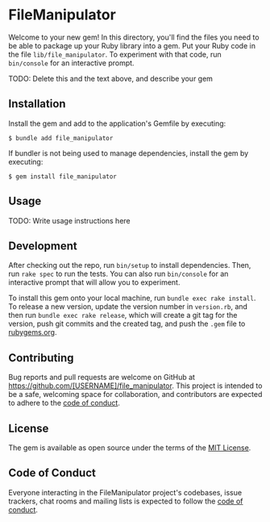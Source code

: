 # FileManipulator

Welcome to your new gem! In this directory, you'll find the files you need to be able to package up your Ruby library into a gem. Put your Ruby code in the file `lib/file_manipulator`. To experiment with that code, run `bin/console` for an interactive prompt.

TODO: Delete this and the text above, and describe your gem

## Installation

Install the gem and add to the application's Gemfile by executing:

    $ bundle add file_manipulator

If bundler is not being used to manage dependencies, install the gem by executing:

    $ gem install file_manipulator

## Usage

TODO: Write usage instructions here

## Development

After checking out the repo, run `bin/setup` to install dependencies. Then, run `rake spec` to run the tests. You can also run `bin/console` for an interactive prompt that will allow you to experiment.

To install this gem onto your local machine, run `bundle exec rake install`. To release a new version, update the version number in `version.rb`, and then run `bundle exec rake release`, which will create a git tag for the version, push git commits and the created tag, and push the `.gem` file to [rubygems.org](https://rubygems.org).

## Contributing

Bug reports and pull requests are welcome on GitHub at https://github.com/[USERNAME]/file_manipulator. This project is intended to be a safe, welcoming space for collaboration, and contributors are expected to adhere to the [code of conduct](https://github.com/[USERNAME]/file_manipulator/blob/master/CODE_OF_CONDUCT.md).

## License

The gem is available as open source under the terms of the [MIT License](https://opensource.org/licenses/MIT).

## Code of Conduct

Everyone interacting in the FileManipulator project's codebases, issue trackers, chat rooms and mailing lists is expected to follow the [code of conduct](https://github.com/[USERNAME]/file_manipulator/blob/master/CODE_OF_CONDUCT.md).
